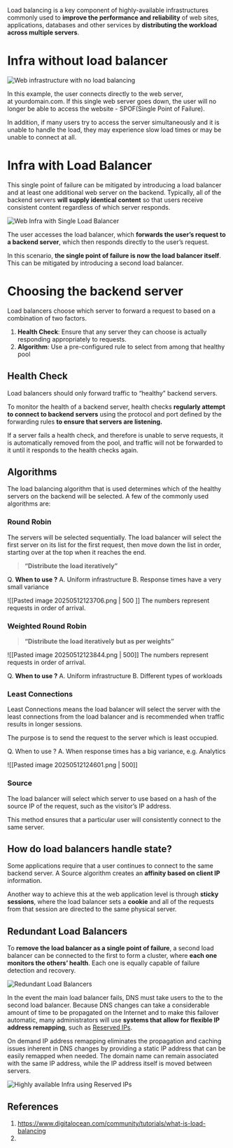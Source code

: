 Load balancing is a key component of highly-available infrastructures commonly used to **improve the performance and reliability** of web sites, applications, databases and other services by **distributing the workload across multiple servers**.

# Infra without load balancer

![Web infrastructure with no load balancing](wo_load_b.png)

In this example, the user connects directly to the web server, at yourdomain.com. If this single web server goes down, the user will no longer be able to access the website - SPOF(Single Point of Failure).

In addition, if many users try to access the server simultaneously and it is unable to handle the load, they may experience slow load times or may be unable to connect at all.

# Infra with Load Balancer

This single point of failure can be mitigated by introducing a load balancer and at least one additional web server on the backend. Typically, all of the backend servers **will supply identical content** so that users receive consistent content regardless of which server responds.

![Web Infra with Single Load Balancer](infra_with_lb.png)

The user accesses the load balancer, which **forwards the user’s request to a backend server**, which then responds directly to the user’s request. 

In this scenario, **the single point of failure is now the load balancer itself**. This can be mitigated by introducing a second load balancer.

# Choosing the backend server
Load balancers choose which server to forward a request to based on a combination of two factors. 

1. **Health Check**: Ensure that any server they can choose is actually responding appropriately to requests.
2. **Algorithm**: Use a pre-configured rule to select from among that healthy pool

## Health Check
Load balancers should only forward traffic to “healthy” backend servers. 

To monitor the health of a backend server, health checks **regularly attempt to connect to backend servers** using the protocol and port defined by the forwarding rules **to ensure that servers are listening.** 

If a server fails a health check, and therefore is unable to serve requests, it is automatically removed from the pool, and traffic will not be forwarded to it until it responds to the health checks again.

## Algorithms
The load balancing algorithm that is used determines which of the healthy servers on the backend will be selected. A few of the commonly used algorithms are:

### Round Robin
The servers will be selected sequentially. The load balancer will select the first server on its list for the first request, then move down the list in order, starting over at the top when it reaches the end.

> **“Distribute the load iteratively”**

Q. **When to use ?** 
A. Uniform infrastructure
B. Response times have a very small variance

![[Pasted image 20250512123706.png | 500 ]]
The numbers represent requests in order of arrival.
### Weighted Round Robin
> **“Distribute the load iteratively but as per weights”**

![[Pasted image 20250512123844.png | 500]]
The numbers represent requests in order of arrival.

Q. **When to use ?** 
A. Uniform infrastructure
B. Different types of workloads

### Least Connections
Least Connections means the load balancer will select the server with the least connections from the load balancer and is recommended when traffic results in longer sessions.

The purpose is to send the request to the server which is least occupied. 

Q. When to use ?
A. When response times has a big variance, e.g. Analytics

![[Pasted image 20250512124601.png | 500]]
### Source
The load balancer will select which server to use based on a hash of the source IP of the request, such as the visitor’s IP address. 

This method ensures that a particular user will consistently connect to the same server.

## How do load balancers handle state?
Some applications require that a user continues to connect to the same backend server. A Source algorithm creates an **affinity based on client IP** information. 

Another way to achieve this at the web application level is through **sticky sessions**, where the load balancer sets a **cookie** and all of the requests from that session are directed to the same physical server.

## Redundant Load Balancers
To **remove the load balancer as a single point of failure**, a second load balancer can be connected to the first to form a cluster, where **each one monitors the others’ health**. Each one is equally capable of failure detection and recovery.

![Redundant Load Balancers](red_lb.png)

In the event the main load balancer fails, DNS must take users to the to the second load balancer. Because DNS changes can take a considerable amount of time to be propagated on the Internet and to make this failover automatic, many administrators will use **systems that allow for flexible IP address remapping**, such as [Reserved IPs](https://www.digitalocean.com/community/tutorials/how-to-use-floating-ips-on-digitalocean). 

On demand IP address remapping eliminates the propagation and caching issues inherent in DNS changes by providing a static IP address that can be easily remapped when needed. The domain name can remain associated with the same IP address, while the IP address itself is moved between servers.

![Highly available Infra using Reserved IPs](ha-diagram-animated.gif)

## References
1. https://www.digitalocean.com/community/tutorials/what-is-load-balancing
2. 